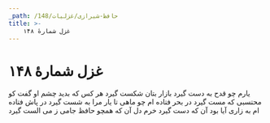 ```yaml
---
_path: /حافظ-شیرازی/غزلیات/148
title: >-
    غزل شمارهٔ ۱۴۸
---
```

# غزل شمارهٔ ۱۴۸

یارم چو قدح به دست گیرد
بازار بتان شکست گیرد
هر کس که بدید چشم او گفت
کو محتسبی که مست گیرد
در بحر فتاده ام چو ماهی
تا یار مرا به شست گیرد
در پاش فتاده ام به زاری
آیا بود آن که دست گیرد
خرم دل آن که همچو حافظ
جامی ز می الست گیرد
